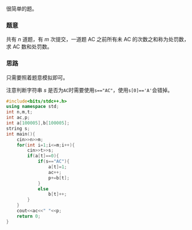 很简单的题。

### 题意

共有 $n$ 道题，有 $m$ 次提交，一道题 AC 之前所有未 AC 的次数之和称为处罚数，求 AC 数和处罚数。

### 思路

只需要照着题意模拟即可。

注意判断字符串 $s$ 是否为`AC`时需要使用`s=="AC"`，使用`s[0]=='A'`会错掉。

```cpp
#include<bits/stdc++.h>
using namespace std;
int n,m,t;
int ac,p;
int a[100005],b[100005];
string s;
int main(){
	cin>>n>>m;
	for(int i=1;i<=m;i++){
		cin>>t>>s;
		if(a[t]==0){
			if(s=="AC"){
				a[t]=1;
				ac++;
				p+=b[t];
			}
			else
				b[t]++;
		}
	}
	cout<<ac<<" "<<p;
	return 0;
}
```
